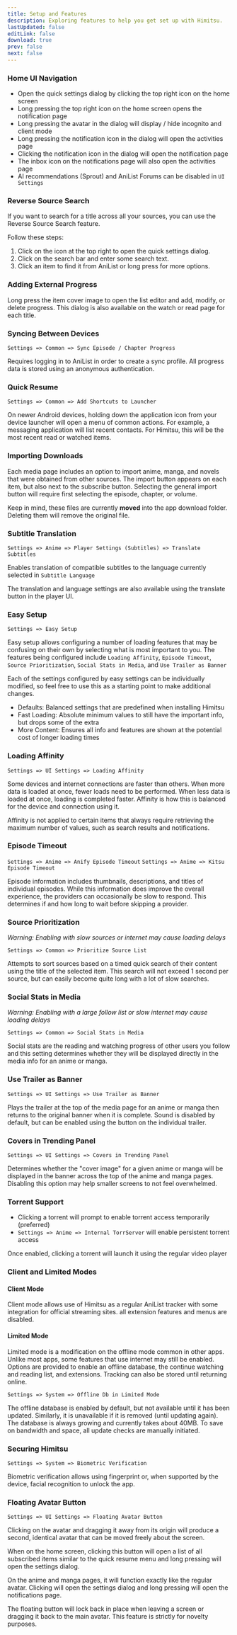 ```yaml
---
title: Setup and Features
description: Exploring features to help you get set up with Himitsu.
lastUpdated: false
editLink: false
download: true
prev: false
next: false
---
```


### Home UI Navigation

- Open the quick settings dialog by clicking the top right icon on the home screen
- Long pressing the top right icon on the home screen opens the notification page
- Long pressing the avatar in the dialog will display / hide incognito and client mode
- Long pressing the notification icon in the dialog will open the activities page
- Clicking the notification icon in the dialog will open the notification page
- The inbox icon on the notifications page will also open the activities page
- AI recommendations (Sprout) and AniList Forums can be disabled in `UI Settings`

### Reverse Source Search

If you want to search for a title across all your sources, you can use the Reverse Source Search feature.

Follow these steps:

1. Click on the icon at the top right to open the quick settings dialog.
2. Click on the search bar and enter some search text.
3. Click an item to find it from AniList or long press for more options.

### Adding External Progress

Long press the item cover image to open the list editor and add, modify, or delete progress. This dialog is also available on the watch or read page for each title.

### Syncing Between Devices
`Settings => Common => Sync Episode / Chapter Progress`

Requires logging in to AniList in order to create a sync profile.
All progress data is stored using an anonymous authentication.

### Quick Resume
`Settings => Common => Add Shortcuts to Launcher`

On newer Android devices, holding down the application icon from your device launcher will open a menu of common actions. For example, a messaging application will list recent contacts. For Himitsu, this will be the most recent read or watched items.

### Importing Downloads

Each media page includes an option to import anime, manga, and novels that were obtained from other sources. The import button appears on each item, but also next to the subscribe button. Selecting the general import button will require first selecting the episode, chapter, or volume.

Keep in mind, these files are currently **moved** into the app download folder. Deleting them will remove the original file.

### Subtitle Translation
`Settings => Anime => Player Settings (Subtitles) => Translate Subtitles`

Enables translation of compatible subtitles to the language currently selected in `Subtitle Language`

The translation and language settings are also available using the translate button in the player UI.

### Easy Setup
`Settings => Easy Setup`

Easy setup allows configuring a number of loading features that may be confusing on their own by selecting what is most important to you. The features being configured include `Loading Affinity`, `Episode Timeout`, `Source Prioritization`, `Social Stats in Media`, and `Use Trailer as Banner`

Each of the settings configured by easy settings can be individually modified, so feel free to use this as a starting point to make additional changes.

 - Defaults: Balanced settings that are predefined when installing Himitsu
 - Fast Loading: Absolute minimum values to still have the important info, but drops some of the extra
 - More Content: Ensures all info and features are shown at the potential cost of longer loading times

### Loading Affinity
`Settings => UI Settings => Loading Affinity`

Some devices and internet connections are faster than others. When more data is loaded at once, fewer loads need to be performed. When less data is loaded at once, loading is completed faster. Affinity is how this is balanced for the device and connection using it.

Affinity is not applied to certain items that always require retrieving the maximum number of values, such as search results and notifications.

### Episode Timeout
`Settings => Anime => Anify Episode Timeout`
`Settings => Anime => Kitsu Episode Timeout`

Episode information includes thumbnails, descriptions, and titles of individual episodes. While this information does improve the overall experience, the providers can occasionally be slow to respond. This determines if and how long to wait before skipping a provider.

### Source Prioritization

_Warning: Enabling with slow sources or internet may cause loading delays_

`Settings => Common => Prioritize Source List`

Attempts to sort sources based on a timed quick search of their content using the title of the selected item. This search will not exceed 1 second per source, but can easily become quite long with a lot of slow searches.

### Social Stats in Media

_Warning: Enabling with a large follow list or slow internet may cause loading delays_

`Settings => Common => Social Stats in Media`

Social stats are the reading and watching progress of other users you follow and this setting determines whether they will be displayed directly in the media info for an anime or manga.

### Use Trailer as Banner
`Settings => UI Settings => Use Trailer as Banner`

Plays the trailer at the top of the media page for an anime or manga then returns to the original banner when it is complete. Sound is disabled by default, but can be enabled using the button on the individual trailer.

### Covers in Trending Panel
`Settings => UI Settings => Covers in Trending Panel`

Determines whether the "cover image" for a given anime or manga will be displayed in the banner across the top of the anime and manga pages. Disabling this option may help smaller screens to not feel overwhelmed.

### Torrent Support

- Clicking a torrent will prompt to enable torrent access temporarily (preferred)
- `Settings => Anime => Internal TorrServer` will enable persistent torrent access

Once enabled, clicking a torrent will launch it using the regular video player

### Client and Limited Modes

#### Client Mode

Client mode allows use of Himitsu as a regular AniList tracker with some integration for official streaming sites. all extension features and menus are disabled.

#### Limited Mode

Limited mode is a modification on the offline mode common in other apps. Unlike most apps, some features that use internet may still be enabled. Options are provided to enable an offline database, the continue watching and reading list, and extensions. Tracking can also be stored until returning online.

`Settings => System => Offline Db in Limited Mode`

The offline database is enabled by default, but not available until it has been updated. Similarly, it  is unavailable if it is removed (until updating again). The database is always growing and currently takes about 40MB. To save on bandwidth and space, all update checks are manually initiated.

### Securing Himitsu
`Settings => System => Biometric Verification`

Biometric verification allows using fingerprint or, when supported by the device, facial recognition to unlock the app.

### Floating Avatar Button
`Settings => UI Settings => Floating Avatar Button`

Clicking on the avatar and dragging it away from its origin will produce a second, identical avatar that can be moved freely about the screen.

When on the home screen, clicking this button will open a list of all subscribed items similar to the quick resume menu and long pressing will open the settings dialog.

On the anime and manga pages, it will function exactly like the regular avatar. Clicking will open the settings dialog and long pressing will open the notifications page.

The floating button will lock back in place when leaving a screen or dragging it back to the main avatar. This feature is strictly for novelty purposes.